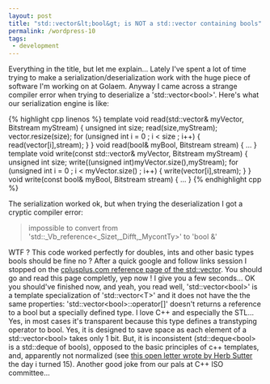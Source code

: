 ```yaml
---
layout: post
title: "std::vector&lt;bool&gt; is NOT a std::vector containing bools"
permalink: /wordpress-10
tags:
 - development
---
```


Everything in the title, but let me explain... Lately I've spent a lot of time trying to make a serialization/deserialization work with the huge piece of software I'm working on at Golaem. Anyway I came across a strange compiler error when trying to deserialize a 'std::vector&lt;bool&gt;'. Here's what our serialization engine is like:

{% highlight cpp linenos %}
template<T>
void read(std::vector<T>& myVector, Bitstream myStream)
{
  unsigned int size;
  read(size,myStream);
  vector.resize(size);
  for (unsigned int i = 0 ; i < size ; i++)
  {
    read(vector[i],stream);
  }
}
void read(bool& myBool, Bitstream stream)
{
  ...
}
template<T>
void write(const std::vector<T>& myVector, Bitstream myStream)
{
  unsigned int size;
  write((unsigned int)myVector.size(),myStream);
  for (unsigned int i = 0 ; i < myVector.size() ; i++)
  {
    write(vector[i],stream);
  }
}
void write(const bool& myBool, Bitstream stream)
{
  ...
}
{% endhighlight cpp %}

The serialization worked ok, but when trying the deserialization I got a cryptic compiler error:

> impossible to convert from 'std::_Vb_reference&lt;_Sizet,_Difft,_MycontTy&gt;' to 'bool &'

WTF ? This code worked perfectly for doubles, ints and other basic types bools should be fine no ? After a quick google and follow links session I stopped on the [cplusplus.com reference page of the std::vector](http://www.cplusplus.com/reference/stl/vector/). You should go and read this page completly, yep now ! I give you a few seconds... OK you should've finished now, and yeah, you read well, 'std::vector&lt;bool&gt;' is a template specialization of 'std::vector&lt;T&gt;' and it does not have the the same properties: 'std::vector&lt;bool&gt;::operator[]' doesn't returns a reference to a bool but a specially defined type. I love C++ and especially the STL... Yes, in most cases it's transparent because this type defines a transtyping operator to bool. Yes, it is designed to save space as each element of a std::vector&lt;bool&gt; takes only 1 bit. But, it is inconsistent (std::deque&lt;bool&gt; is a std::deque of bools), opposed to the basic principles of c++ templates, and, apparently not normalized (see [this open letter wrote by Herb Sutter](http://www.gotw.ca/publications/N1211.pdf) the day i turned 15). Another good joke from our pals at C++ ISO committee...